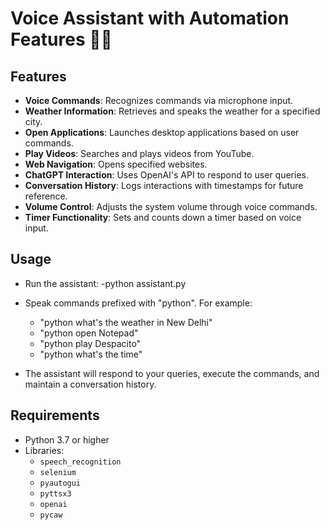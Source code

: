 # Voice Assistant with Automation Features 🎤🤖

## Features

- **Voice Commands**: Recognizes commands via microphone input.
- **Weather Information**: Retrieves and speaks the weather for a specified city.
- **Open Applications**: Launches desktop applications based on user commands.
- **Play Videos**: Searches and plays videos from YouTube.
- **Web Navigation**: Opens specified websites.
- **ChatGPT Interaction**: Uses OpenAI's API to respond to user queries.
- **Conversation History**: Logs interactions with timestamps for future reference.
- **Volume Control**: Adjusts the system volume through voice commands.
- **Timer Functionality**: Sets and counts down a timer based on voice input.

## Usage
- Run the assistant:
    -python assistant.py
- Speak commands prefixed with "python". For example:

    - "python what's the weather in New Delhi"
    - "python open Notepad"
    - "python play Despacito"
    - "python what's the time"
- The assistant will respond to your queries, execute the commands, and maintain a conversation history.

## Requirements

- Python 3.7 or higher
- Libraries:
  - `speech_recognition`
  - `selenium`
  - `pyautogui`
  - `pyttsx3`
  - `openai`
  - `pycaw`
